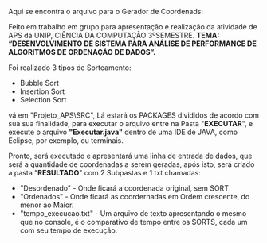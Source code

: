 Aqui se encontra o arquivo para o Gerador de Coordenads:

Feito em trabalho em grupo para apresentação e realização da atividade de APS da UNIP, CIÊNCIA DA COMPUTAÇÃO 3ºSEMESTRE.
**TEMA: “DESENVOLVIMENTO DE SISTEMA PARA ANÁLISE DE PERFORMANCE DE ALGORITMOS DE ORDENAÇÃO DE DADOS”.**

Foi realizado 3 tipos de Sorteamento:
- Bubble Sort
- Insertion Sort
- Selection Sort

vá em "Projeto_APS\SRC\", Lá estará os PACKAGES divididos de acordo com sua sua finalidade, para executar o arquivo
entre na Pasta "**EXECUTAR**", e execute o arquivo **"Executar.java"** dentro de uma IDE de JAVA, como Eclipse, por exemplo, ou terminais.

Pronto, será executado e apresentará uma linha de entrada de dados, que será a quantidade de coordenadas a serem geradas, após isto, será criado
a pasta "**RESULTADO**" com 2 Subpastas e 1 txt chamadas:
- "Desordenado" - Onde ficará a coordenada original, sem SORT
- "Ordenados" - Onde ficará as coordernadas em Ordem crescente, do menor ao Maior.
- "tempo_execucao.txt" - Um arquivo de texto apresentando o mesmo que no console, é o comparativo de tempo entre os SORTS, cada um com seu tempo de execução.


